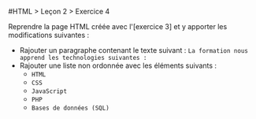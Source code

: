 #HTML > Leçon 2 > Exercice 4

Reprendre la page HTML créée avec l'[exercice 3] et y apporter les modifications suivantes :
* Rajouter un paragraphe contenant le texte suivant : `La formation nous apprend les technologies suivantes : `
* Rajouter une liste non ordonnée avec les éléments suivants :
  * `HTML`
  * `CSS`
  * `JavaScript`
  * `PHP`
  * `Bases de données (SQL)`
